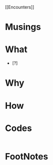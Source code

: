 [[Encounters]]

# Musings



# What
- [?] 


# Why



# How



# Codes

```python

```



# FootNotes